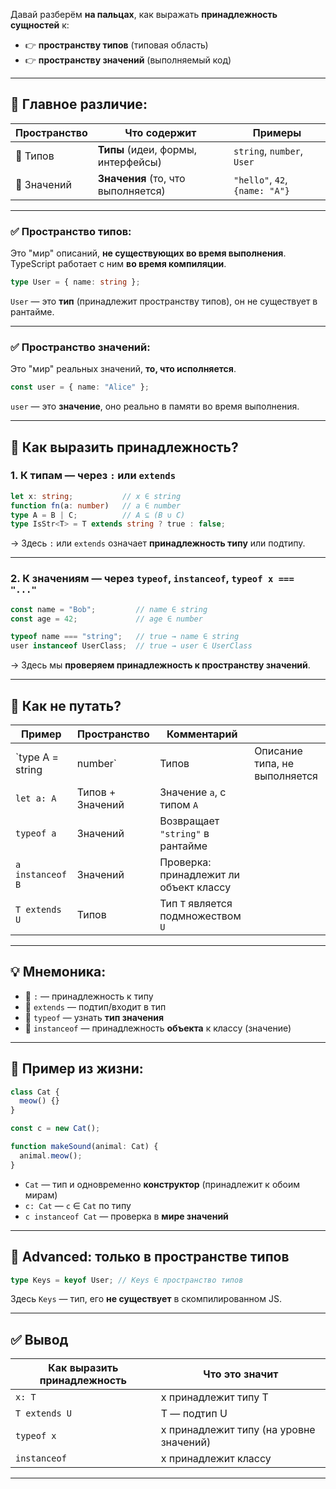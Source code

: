 Давай разберём **на пальцах**, как выражать **принадлежность сущностей** к:

* 👉 **пространству типов** (типовая область)
* 👉 **пространству значений** (выполняемый код)

---

## 📌 Главное различие:

| Пространство | Что содержит                       | Примеры                        |
| ------------ | ---------------------------------- | ------------------------------ |
| 🧠 Типов     | **Типы** (идеи, формы, интерфейсы) | `string`, `number`, `User`     |
| 🧮 Значений  | **Значения** (то, что выполняется) | `"hello"`, `42`, `{name: "A"}` |

---

### ✅ Пространство **типов**:

Это "мир" описаний, **не существующих во время выполнения**.
TypeScript работает с ним **во время компиляции**.

```ts
type User = { name: string };
```

`User` — это **тип** (принадлежит пространству типов), он не существует в рантайме.

---

### ✅ Пространство **значений**:

Это "мир" реальных значений, **то, что исполняется**.

```ts
const user = { name: "Alice" };
```

`user` — это **значение**, оно реально в памяти во время выполнения.

---

## 🚦 Как выразить принадлежность?

### 1. **К типам** — через `:` или `extends`

```ts
let x: string;           // x ∈ string
function fn(a: number)   // a ∈ number
type A = B | C;          // A ⊆ (B ∪ C)
type IsStr<T> = T extends string ? true : false;
```

→ Здесь `:` или `extends` означает **принадлежность типу** или подтипу.

---

### 2. **К значениям** — через `typeof`, `instanceof`, `typeof x === "..."`

```ts
const name = "Bob";         // name ∈ string
const age = 42;             // age ∈ number

typeof name === "string";   // true → name ∈ string
user instanceof UserClass;  // true → user ∈ UserClass
```

→ Здесь мы **проверяем принадлежность к пространству значений**.

---

## 🎯 Как не путать?

| Пример            | Пространство     | Комментарий                            |                               |
| ----------------- | ---------------- | -------------------------------------- | ----------------------------- |
| \`type A = string | number\`         | Типов                                  | Описание типа, не выполняется |
| `let a: A`        | Типов + Значений | Значение `a`, с типом `A`              |                               |
| `typeof a`        | Значений         | Возвращает `"string"` в рантайме       |                               |
| `a instanceof B`  | Значений         | Проверка: принадлежит ли объект классу |                               |
| `T extends U`     | Типов            | Тип `T` является подмножеством `U`     |                               |

---

## 💡 Мнемоника:

* 🔹 `:` — принадлежность к типу
* 🔹 `extends` — подтип/входит в тип
* 🔹 `typeof` — узнать **тип значения**
* 🔹 `instanceof` — принадлежность **объекта** к классу (значение)

---

## 🧪 Пример из жизни:

```ts
class Cat {
  meow() {}
}

const c = new Cat();

function makeSound(animal: Cat) {
  animal.meow();
}
```

* `Cat` — тип и одновременно **конструктор** (принадлежит к обоим мирам)
* `c: Cat` — `c` ∈ `Cat` по типу
* `c instanceof Cat` — проверка в **мире значений**

---

## 🧠 Advanced: только в пространстве типов

```ts
type Keys = keyof User; // Keys ∈ пространство типов
```

Здесь `Keys` — тип, его **не существует** в скомпилированном JS.

---

## ✅ Вывод

| Как выразить принадлежность | Что это значит                          |
| --------------------------- | --------------------------------------- |
| `x: T`                      | x принадлежит типу T                    |
| `T extends U`               | T — подтип U                            |
| `typeof x`                  | x принадлежит типу (на уровне значений) |
| `instanceof`                | x принадлежит классу                    |

---

